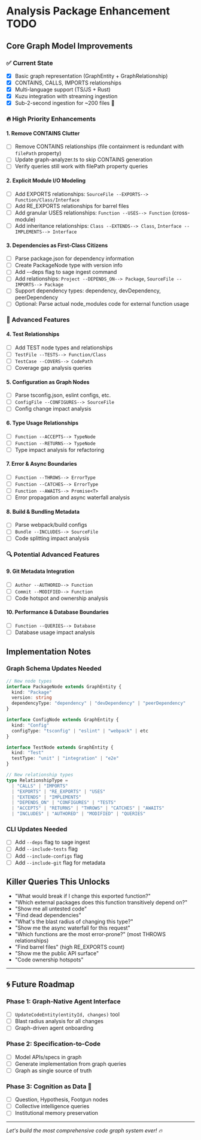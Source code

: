 # Analysis Package Enhancement TODO

## Core Graph Model Improvements

### ✅ Current State
- [x] Basic graph representation (GraphEntity + GraphRelationship)
- [x] CONTAINS, CALLS, IMPORTS relationships
- [x] Multi-language support (TS/JS + Rust)
- [x] Kuzu integration with streaming ingestion
- [x] Sub-2-second ingestion for ~200 files 🚀

### 🔥 High Priority Enhancements

#### 1. Remove CONTAINS Clutter
- [ ] Remove CONTAINS relationships (file containment is redundant with `filePath` property)
- [ ] Update graph-analyzer.ts to skip CONTAINS generation
- [ ] Verify queries still work with filePath property queries

#### 2. Explicit Module I/O Modeling
- [ ] Add EXPORTS relationships: `SourceFile --EXPORTS--> Function/Class/Interface`
- [ ] Add RE_EXPORTS relationships for barrel files
- [ ] Add granular USES relationships: `Function --USES--> Function` (cross-module)
- [ ] Add inheritance relationships: `Class --EXTENDS--> Class`, `Interface --IMPLEMENTS--> Interface`

#### 3. Dependencies as First-Class Citizens
- [ ] Parse package.json for dependency information
- [ ] Create PackageNode type with version info
- [ ] Add --deps flag to sage ingest command
- [ ] Add relationships: `Project --DEPENDS_ON--> Package`, `SourceFile --IMPORTS--> Package`
- [ ] Support dependency types: dependency, devDependency, peerDependency
- [ ] Optional: Parse actual node_modules code for external function usage

### 🚀 Advanced Features

#### 4. Test Relationships
- [ ] Add TEST node types and relationships
- [ ] `TestFile --TESTS--> Function/Class`
- [ ] `TestCase --COVERS--> CodePath`
- [ ] Coverage gap analysis queries

#### 5. Configuration as Graph Nodes
- [ ] Parse tsconfig.json, eslint configs, etc.
- [ ] `ConfigFile --CONFIGURES--> SourceFile`
- [ ] Config change impact analysis

#### 6. Type Usage Relationships
- [ ] `Function --ACCEPTS--> TypeNode`
- [ ] `Function --RETURNS--> TypeNode`
- [ ] Type impact analysis for refactoring

#### 7. Error & Async Boundaries
- [ ] `Function --THROWS--> ErrorType`
- [ ] `Function --CATCHES--> ErrorType`
- [ ] `Function --AWAITS--> Promise<T>`
- [ ] Error propagation and async waterfall analysis

#### 8. Build & Bundling Metadata
- [ ] Parse webpack/build configs
- [ ] `Bundle --INCLUDES--> SourceFile`
- [ ] Code splitting impact analysis

### 🔍 Potential Advanced Features

#### 9. Git Metadata Integration
- [ ] `Author --AUTHORED--> Function`
- [ ] `Commit --MODIFIED--> Function`
- [ ] Code hotspot and ownership analysis

#### 10. Performance & Database Boundaries
- [ ] `Function --QUERIES--> Database`
- [ ] Database usage impact analysis

## Implementation Notes

### Graph Schema Updates Needed
```typescript
// New node types
interface PackageNode extends GraphEntity {
  kind: "Package"
  version: string
  dependencyType: "dependency" | "devDependency" | "peerDependency"
}

interface ConfigNode extends GraphEntity {
  kind: "Config"
  configType: "tsconfig" | "eslint" | "webpack" | etc
}

interface TestNode extends GraphEntity {
  kind: "Test"
  testType: "unit" | "integration" | "e2e"
}

// New relationship types
type RelationshipType = 
  | "CALLS" | "IMPORTS" 
  | "EXPORTS" | "RE_EXPORTS" | "USES"
  | "EXTENDS" | "IMPLEMENTS" 
  | "DEPENDS_ON" | "CONFIGURES" | "TESTS"
  | "ACCEPTS" | "RETURNS" | "THROWS" | "CATCHES" | "AWAITS"
  | "INCLUDES" | "AUTHORED" | "MODIFIED" | "QUERIES"
```

### CLI Updates Needed
- [ ] Add `--deps` flag to sage ingest
- [ ] Add `--include-tests` flag
- [ ] Add `--include-configs` flag
- [ ] Add `--include-git` flag for metadata

## Killer Queries This Unlocks

- "What would break if I change this exported function?"
- "Which external packages does this function transitively depend on?"
- "Show me all untested code"
- "Find dead dependencies"
- "What's the blast radius of changing this type?"
- "Show me the async waterfall for this request"
- "Which functions are the most error-prone?" (most THROWS relationships)
- "Find barrel files" (high RE_EXPORTS count)
- "Show me the public API surface"
- "Code ownership hotspots"

---

## 🌀 Future Roadmap

### Phase 1: Graph-Native Agent Interface
- [ ] `UpdateCodeEntity(entityId, changes)` tool
- [ ] Blast radius analysis for all changes
- [ ] Graph-driven agent onboarding

### Phase 2: Specification-to-Code
- [ ] Model APIs/specs in graph
- [ ] Generate implementation from graph queries
- [ ] Graph as single source of truth

### Phase 3: Cognition as Data 🧠
- [ ] Question, Hypothesis, Footgun nodes
- [ ] Collective intelligence queries
- [ ] Institutional memory preservation

---

*Let's build the most comprehensive code graph system ever! 🔥*